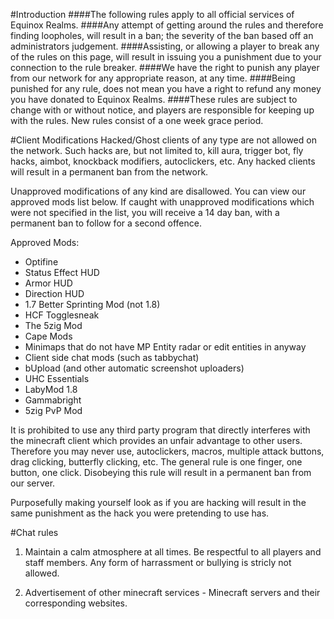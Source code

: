 #Introduction
####The following rules apply to all official services of Equinox Realms.
####Any attempt of getting around the rules and therefore finding loopholes, will result in a ban; the severity of the ban based off an administrators judgement.
####Assisting, or allowing a player to break any of the rules on this page, will result in issuing you a punishment due to your connection to the rule breaker.
####We have the right to punish any player from our network for any appropriate reason, at any time.
####Being punished for any rule, does not mean you have a right to refund any money you have donated to Equinox Realms. 
####These rules are subject to change with or without notice, and players are responsible for keeping up with the rules. New rules consist of a one week grace period.

#Client Modifications
Hacked/Ghost clients of any type are not allowed on the network. Such hacks are, but not limited to, kill aura, trigger bot, fly hacks, aimbot, knockback modifiers, autoclickers, etc. Any hacked clients will result in a permanent ban from the network.

Unapproved modifications of any kind are disallowed. You can view our approved mods list below. If caught with unapproved modifications which were not specified in the list, you will receive a 14 day ban, with a permanent ban to follow for a second offence.

Approved Mods:

- Optifine
- Status Effect HUD
- Armor HUD
- Direction HUD
- 1.7 Better Sprinting Mod (not 1.8)
- HCF Togglesneak
- The 5zig Mod
- Cape Mods
- Minimaps that do not have MP Entity radar or edit entities in anyway
- Client side chat mods (such as tabbychat)
- bUpload (and other automatic screenshot uploaders)
- UHC Essentials
- LabyMod 1.8
- Gammabright
- 5zig PvP Mod

It is prohibited to use any third party program that directly interferes with the minecraft client which provides an unfair advantage to other users. Therefore you may never use, autoclickers, macros, multiple attack buttons, drag clicking, butterfly clicking, etc. The general rule is one finger, one button, one click. Disobeying this rule will result in a permanent ban from our server.

Purposefully making yourself look as if you are hacking will result in the same punishment as the hack you were pretending to use has.

#Chat rules

1) Maintain a calm atmosphere at all times. Be respectful to all players and staff members. Any form of harrassment or bullying is stricly not allowed. 

2) Advertisement of other minecraft services - Minecraft servers and their corresponding websites.




